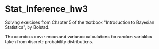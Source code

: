 # Stat_Inference_hw3
Solving exercises from Chapter 5 of the textbook "Introduction to Bayesian Statistics", by Bolstad.

The exercises cover mean and variance calculations for random variables taken from discrete probability distributions.
